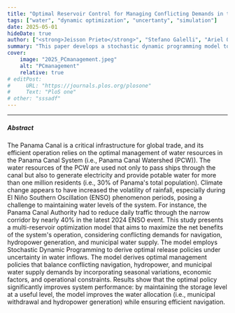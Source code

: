 ```yaml
---
title: "Optimal Reservoir Control for Managing Conflicting Demands in the Panama Canal" 
tags: ["water", "dynamic optimization", "uncertanty", "simulation"]
date: 2025-05-01
hideDate: true
author: ["<strong>Jeisson Prieto</strong>", "Stefano Galelli", "Ariel Ortiz-Bobea"]
summary: "This paper develops a stochastic dynamic programming model to optimize water allocation in the Panama Canal System under climate uncertainty. By incorporating economic trade-offs across navigation, hydropower, and municipal supply, the model derives welfare-maximizing reservoir release policies that enhance system efficiency and resilience." 
cover:
    image: "2025_PCmanagement.jpeg"
    alt: "PCmanagement"
    relative: true
# editPost:
#     URL: "https://journals.plos.org/plosone"
#     Text: "PloS one"
# other: "sssadf"
---
```

<!-- 


##### Related material

+ Slides
<!-- + [Slides](/) -->
<!-- + [Code and data](https://github.com/japrietov/INFEKTA) -->

---
##### Abstract

The Panama Canal is a critical infrastructure for global trade, and its efficient operation relies on the optimal management of water resources in the Panama Canal System (i.e., Panama Canal Watershed (PCW)). The water resources of the PCW are used not only to pass ships through the canal but also to generate electricity and provide potable water for more than one million residents (i.e., 30\% of Panama's total population). Climate change appears to have increased the volatility of rainfall, especially during El Niño Southern Oscillation (ENSO) phenomenon periods, posing a challenge to maintaining water levels of the system. For instance, the Panama Canal Authority had to reduce daily traffic through the narrow corridor by nearly 40\% in the latest 2024 ENSO event. This study presents a multi-reservoir optimization model that aims to maximize the net benefits of the system's operation, considering conflicting demands for navigation, hydropower generation, and municipal water supply. The model employs Stochastic Dynamic Programming to derive optimal release policies under uncertainty in water inflows. The model derives optimal management policies that balance conflicting navigation, hydropower, and municipal water supply demands by incorporating seasonal variations, economic factors, and operational constraints. Results show that the optimal policy significantly improves system performance: by maintaining the storage level at a useful level, the model improves the water allocation (i.e., municipal withdrawal and hydropower generation) while ensuring efficient navigation.

<!-- ---

##### Figure 6: Some Uses For Olive Oil

![](paper1.png) -->

<!-- ---

##### Citation

Jonatan Gomez, **Jeisson Prieto**, Elizabeth Leon, and Arles Rodríguez. "INFEKTA—An agent-based model for transmission of infectious diseases: The COVID-19 case in Bogotá, Colombia." PloS one 16, no. 2 (2021): e0245787..

```BibTeX
@article{gomez2021infekta,
  title={INFEKTA—An agent-based model for transmission of infectious diseases: The COVID-19 case in Bogot{\'a}, Colombia},
  author={Gomez, Jonatan and Prieto, Jeisson and Leon, Elizabeth and Rodr{\'\i}guez, Arles},
  journal={PloS one},
  volume={16},
  number={2},
  pages={e0245787},
  year={2021},
  publisher={Public Library of Science San Francisco, CA USA}
}
```

--- -->

<!-- ##### Related material

+ [Presentation slides](presentation1.pdf)
+ [Summary of the paper](https://www.penguinrandomhouse.com/books/110403/unusual-uses-for-olive-oil-by-alexander-mccall-smith/) -->
